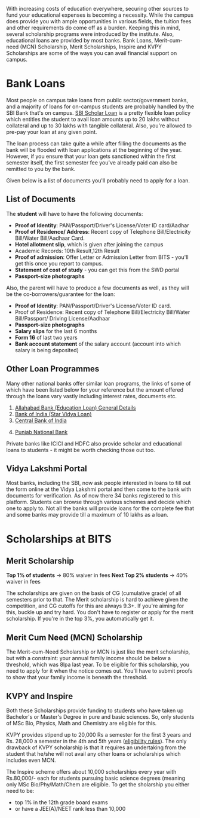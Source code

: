 <!-- TITLE: Loans & Scholarships at BITS Hyderabad -->
<!-- SUBTITLE: A look at what options are available to finance the increasingly expensive educational costs.  -->


With increasing costs of education everywhere, securing other sources to fund your educational expenses is becoming a necessity. While the campus does provide you with ample opportunities in various fields, the tuition fees and other requirements do come off as a burden. Keeping this in mind, several scholarship programs were introduced by the institute. Also, educational loans are provided by most banks. Bank Loans, Merit-cum-need (MCN) Scholarship, Merit Scholarships, Inspire and KVPY Scholarships are some of the ways you can avail financial support on campus.

# Bank Loans
Most people on campus take loans from public sector/government banks, and a majority of loans for on-campus students are probably handled by the SBI Bank that's on campus. [SBI Scholar Loan](https://www.sbi.co.in/portal/web/student-platform/scholar-loan) is a pretty flexible loan policy which entitles the student to avail loan amounts up to 20 lakhs without collateral and up to 30 lakhs with tangible collateral. Also, you're allowed to pre-pay your loan at any given point.

The loan process can take quite a while after filling the documents as the bank will be flooded with loan applications at the beginning of the year. However, if you ensure that your loan gets sanctioned within the first semester itself, the first semester fee you've already paid can also be remitted to you by the bank.

Given below is a list of documents you'll probably need to apply for a loan.

## List of Documents
The **student** will have to have the following documents:

- **Proof of Identity**: PAN/Passport/Driver's License/Voter ID card/Aadhar
- **Proof of Residence/ Address**: Recent copy of Telephone Bill/Electricity Bill/Water Bill/Aadhaar Card.
- **Hotel allotment slip**, which is given after joining the campus
- Academic Records: 10th Result,12th Result
- **Proof of admission**: Offer Letter or Admission Letter from BITS - you'll get this once you report to campus.
- **Statement of cost of study** - you can get this from the SWD portal
- **Passport-size photographs**

Also, the parent will have to produce a few documents as well, as they will be the co-borrowers/guarantee for the loan:

- **Proof of Identity**: PAN/Passport/Driver's License/Voter ID card.
- Proof of Residence: Recent copy of Telephone Bill/Electricity Bill/Water Bill/Passport/ Driving License/Aadhaar
- **Passport-size photographs**
- **Salary slips** for the last 6 months
- **Form 16** of last two years
- **Bank account statement** of the salary account (account into which salary is being deposited)

## Other Loan Programmes
Many other national banks offer similar loan programs, the links of some of which have been listed below for your reference but the amount offered through the loans vary vastly including interest rates, documents etc.  

1. [Allahabad Bank (Education Loan)
                 General Details](https://www.allahabadbank.in/english/Education_Loan.aspx)
2. [Bank of India (Star Vidya Loan)](http://www.bankofindia.co.in/english/vidyaloan.aspx)
3. [Central Bank of India](https://www.centralbankofindia.co.in/English/cent_vidyarthi.aspx)
4) [Punjab National Bank](https://www.pnbindia.in/education.html)

Private banks like ICICI and HDFC also provide scholar and educational loans to students - it might be worth checking those out too.

## Vidya Lakshmi Portal
Most banks, including the SBI, now ask people interested in loans to fill out the form online at the Vidya Lakshmi portal and then come to the bank with documents for verification.  As of now there 34 banks registered to this platform. Students can browse through various schemes and decide which one to apply to. Not all the banks will provide loans for the complete fee that and some banks may provide till a maximum of 10 lakhs as a loan.
      
# Scholarships at BITS
## Merit Scholarship

**Top 1% of students** -> 80% waiver in fees
**Next Top 2% students** -> 40% waiver in fees

The scholarships are given on the basis of CG (cumulative grade) of all semesters prior to that. The Merit scholarship is hard to achieve given the competition, and CG cutoffs for this are always 9.3+. If you're aiming for this, buckle up and try hard. You don't have to register or apply for the merit scholarship. If you're in the top 3%, you automatically get it.
## Merit Cum Need (MCN) Scholarship

The Merit-cum-Need Scholarship or MCN is just like the merit scholarship, but with a constraint: your annual family income should be below a threshold, which was 8lpa last year. To be eligible for this scholarship, you need to apply for it when the notice comes out. You'll have to submit proofs to show that your family income is beneath the threshold.  
 
## KVPY and Inspire

Both these Scholarships provide funding to students who have taken up Bachelor's or Master's Degree in pure and basic sciences. So, only students of MSc Bio, Physics, Math and Chemistry are eligible for this.

KVPY provides stipend up to 20,000 Rs a semester for the first 3 years and Rs. 28,000 a semester in the 4th and 5th years ([eligibility rules](http://www.kvpy.iisc.ernet.in/main/eligibility.htm)). The only drawback of KVPY scholarship is that it requires an undertaking from the student that he/she will not avail any other loans or scholarships which includes even MCN.

The Inspire scheme offers about 10,000 scholarships every year with Rs.80,000/- each for students pursuing basic science degrees (meaning only MSc Bio/Phy/Math/Chem are eligible. To get the sholarship you either need to be:

- top 1% in the 12th grade board exams 
- or have a JEE(A)/NEET rank less than 10,000